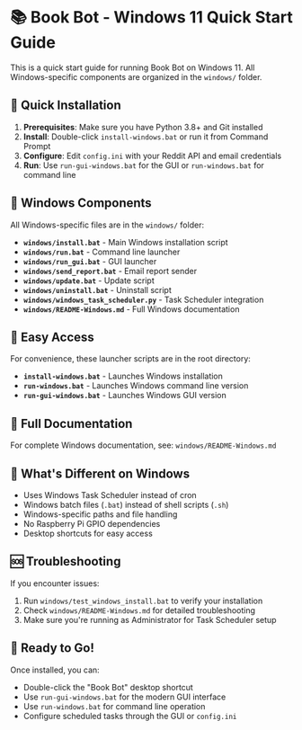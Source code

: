 # 📚 Book Bot - Windows 11 Quick Start Guide

This is a quick start guide for running Book Bot on Windows 11. All Windows-specific components are organized in the `windows/` folder.

## 🚀 Quick Installation

1. **Prerequisites**: Make sure you have Python 3.8+ and Git installed
2. **Install**: Double-click `install-windows.bat` or run it from Command Prompt
3. **Configure**: Edit `config.ini` with your Reddit API and email credentials
4. **Run**: Use `run-gui-windows.bat` for the GUI or `run-windows.bat` for command line

## 📁 Windows Components

All Windows-specific files are in the `windows/` folder:

- **`windows/install.bat`** - Main Windows installation script
- **`windows/run.bat`** - Command line launcher
- **`windows/run_gui.bat`** - GUI launcher
- **`windows/send_report.bat`** - Email report sender
- **`windows/update.bat`** - Update script
- **`windows/uninstall.bat`** - Uninstall script
- **`windows/windows_task_scheduler.py`** - Task Scheduler integration
- **`windows/README-Windows.md`** - Full Windows documentation

## 🎯 Easy Access

For convenience, these launcher scripts are in the root directory:

- **`install-windows.bat`** - Launches Windows installation
- **`run-windows.bat`** - Launches Windows command line version
- **`run-gui-windows.bat`** - Launches Windows GUI version

## 📖 Full Documentation

For complete Windows documentation, see: `windows/README-Windows.md`

## 🔧 What's Different on Windows

- Uses Windows Task Scheduler instead of cron
- Windows batch files (`.bat`) instead of shell scripts (`.sh`)
- Windows-specific paths and file handling
- No Raspberry Pi GPIO dependencies
- Desktop shortcuts for easy access

## 🆘 Troubleshooting

If you encounter issues:

1. Run `windows/test_windows_install.bat` to verify your installation
2. Check `windows/README-Windows.md` for detailed troubleshooting
3. Make sure you're running as Administrator for Task Scheduler setup

## 🎉 Ready to Go!

Once installed, you can:
- Double-click the "Book Bot" desktop shortcut
- Use `run-gui-windows.bat` for the modern GUI interface
- Use `run-windows.bat` for command line operation
- Configure scheduled tasks through the GUI or `config.ini`
